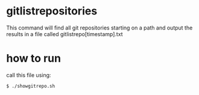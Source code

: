 # gitlistrepositories
This command will find all git repositories starting on a path and output the results in a file called gitlistrepo[timestamp].txt

# how to run

call this file using:

```
$ ./showgitrepo.sh
```
